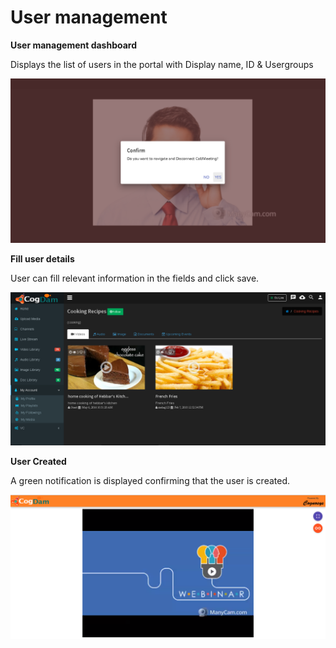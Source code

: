 # User management

**User management dashboard**

Displays the list of users in the portal with Display name, ID & Usergroups

![](../../.gitbook/assets/image%20%28149%29.png)

**Fill user details**

User can fill relevant information in the fields and click save.

![](../../.gitbook/assets/image%20%2828%29.png)

**User Created**

A green notification is displayed confirming that the user is created.

![](../../.gitbook/assets/image%20%28148%29.png)

